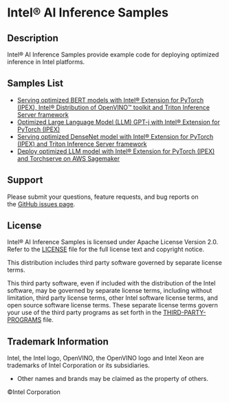# Intel® AI Inference Samples

## Description
Intel® AI Inference Samples provide example code for deploying optimized inference in Intel platforms. 

## Samples List
- [Serving optimized BERT models with Intel® Extension for PyTorch (IPEX), Intel® Distribution of OpenVINO™ toolkit and Triton Inference Server framework](./serving_with_ipex_openvino_triton)
- [Optimized Large Language Model (LLM) GPT-j with Intel® Extension for PyTorch (IPEX)](./gpt-j_with_ipex/)
- [Serving optimized DenseNet model with Intel® Extension for PyTorch (IPEX) and Triton Inference Server framework](./serving_densnet_with_ipex_triton)
- [Deploy optimized LLM model with Intel® Extension for PyTorch (IPEX) and Torchserve on AWS Sagemaker](./deploy_llm_with_ipex_torchserve_sagemaker)
## Support
Please submit your questions, feature requests, and bug reports on the [GitHub issues page](https://github.com/intel/intel-ai-inference-samples/issues).

## License 
Intel® AI Inference Samples is licensed under Apache License Version 2.0. Refer to the [LICENSE](./LICENSE) file for the full license text and copyright notice.

This distribution includes third party software governed by separate license terms.

This third party software, even if included with the distribution of the Intel software, may be governed by separate license terms, including without limitation, third party license terms, other Intel software license terms, and open source software license terms. These separate license terms govern your use of the third party programs as set forth in the [THIRD-PARTY-PROGRAMS](./serving_with_ipex_openvino_triton/THIRD-PARTY-PROGRAMS) file.

## Trademark Information
Intel, the Intel logo, OpenVINO, the OpenVINO logo and Intel Xeon are trademarks of Intel Corporation or its subsidiaries.
* Other names and brands may be claimed as the property of others.

&copy;Intel Corporation
